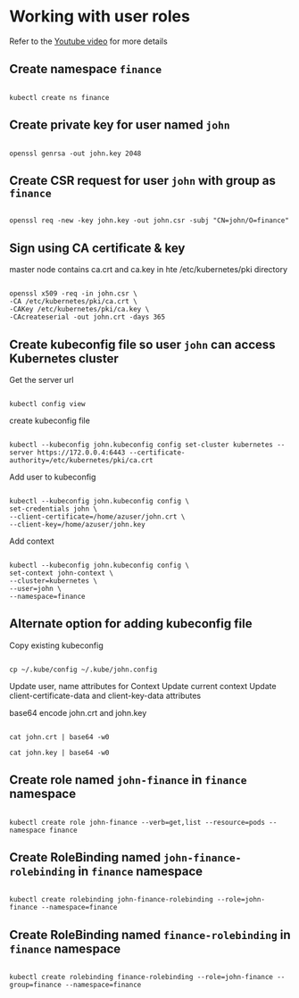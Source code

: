 # Working with user roles

Refer to the [Youtube video](https://youtu.be/U67OwM-e9rQ) for more details

## Create namespace `finance`

```

kubectl create ns finance

```

## Create private key for user named `john`

```

openssl genrsa -out john.key 2048

```

## Create CSR request for user `john` with group as `finance`

```

openssl req -new -key john.key -out john.csr -subj "CN=john/O=finance"

```

## Sign using CA certificate & key

master node contains ca.crt and ca.key in hte /etc/kubernetes/pki directory

```

openssl x509 -req -in john.csr \
-CA /etc/kubernetes/pki/ca.crt \
-CAKey /etc/kubernetes/pki/ca.key \
-CAcreateserial -out john.crt -days 365

```

## Create kubeconfig file so user `john` can access Kubernetes cluster

Get the server url

```

kubectl config view

```

create kubeconfig file

```

kubectl --kubeconfig john.kubeconfig config set-cluster kubernetes --server https://172.0.0.4:6443 --certificate-authority=/etc/kubernetes/pki/ca.crt

```

Add user to kubeconfig

```

kubectl --kubeconfig john.kubeconfig config \
set-credentials john \
--client-certificate=/home/azuser/john.crt \
--client-key=/home/azuser/john.key

```

Add context

```

kubectl --kubeconfig john.kubeconfig config \
set-context john-context \
--cluster=kubernetes \
--user=john \
--namespace=finance

```

## Alternate option for adding kubeconfig file

Copy existing kubeconfig 

```

cp ~/.kube/config ~/.kube/john.config

```

Update user, name attributes for Context
Update current context
Update client-certificate-data and client-key-data attributes

base64 encode john.crt and john.key

```

cat john.crt | base64 -w0

cat john.key | base64 -w0

```

## Create role named `john-finance` in `finance` namespace

```

kubectl create role john-finance --verb=get,list --resource=pods --namespace finance

```

## Create RoleBinding named `john-finance-rolebinding` in `finance` namespace

```

kubectl create rolebinding john-finance-rolebinding --role=john-finance --namespace=finance

```

## Create RoleBinding named `finance-rolebinding` in `finance` namespace

```

kubectl create rolebinding finance-rolebinding --role=john-finance --group=finance --namespace=finance

```


